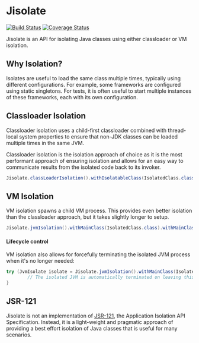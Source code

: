 # Jisolate

[![Build Status](https://travis-ci.org/chrisgleissner/jisolate.svg?branch=master)](https://travis-ci.org/chrisgleissner/jisolate)
[![Coverage Status](https://coveralls.io/repos/chrisgleissner/jisolate/badge.svg)](https://coveralls.io/r/chrisgleissner/jisolate)

Jisolate is an API for isolating Java classes using either classloader or VM isolation. 

## Why Isolation?

Isolates are useful to load the same class multiple times, typically using different configurations.
For example, some frameworks are configured using static singletons. For tests, it is often useful 
to start multiple instances of these frameworks, each with its own configuration.  


## Classloader Isolation

Classloader isolation uses a child-first classloader combined with thread-local system properties
to ensure that non-JDK classes can be loaded multiple times in the same JVM. 

Classloader isolation is the isolation approach of choice as it is the most performant approach of ensuring isolation
and allows for an easy way to communicate results from the isolated code back to its invoker.

```java
Jisolate.classLoaderIsolation().withIsolatableClass(IsolatedClass.class).withIsolatableArguments("foo").isolate();
```

## VM Isolation

VM isolation spawns a child VM process. This provides even better isolation than the classloader approach,
but it takes slightly longer to setup.

```java
Jisolate.jvmIsolation().withMainClass(IsolatedClass.class).withMainClassArguments("foo").isolate();
```

#### Lifecycle control

VM isolation also allows for forcefully terminating the isolated JVM process when it's no longer needed:

```java
try (JvmIsolate isolate = Jisolate.jvmIsolation().withMainClass(IsolatedClass.class).withMainClassArguments("foo").isolate()) {
        // The isolated JVM is automatically terminated on leaving this block    
}
```

## JSR-121

Jisolate is not an implementation of <a href="http://www.jcp.org/en/jsr/detail?id=121">JSR-121</a>, the Application
Isolation API Specification. Instead, it is a light-weight and pragmatic approach of providing
a best effort isolation of Java classes that is useful for many scenarios.

